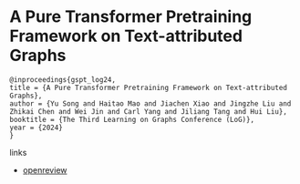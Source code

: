 # A Pure Transformer Pretraining Framework on Text-attributed Graphs

```
@inproceedings{gspt_log24,
title = {A Pure Transformer Pretraining Framework on Text-attributed Graphs},
author = {Yu Song and Haitao Mao and Jiachen Xiao and Jingzhe Liu and Zhikai Chen and Wei Jin and Carl Yang and Jiliang Tang and Hui Liu},
booktitle = {The Third Learning on Graphs Conference (LoG)},
year = {2024}
}
```

links
- [openreview](https://openreview.net/forum?id=Uq5YzJXfrR)
